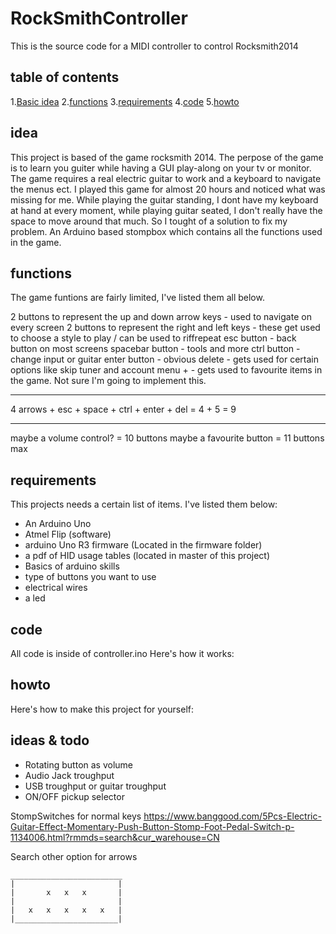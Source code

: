 # RockSmithController

This is the source code for a MIDI controller to control Rocksmith2014

## table of contents

1.[Basic idea](#idea)
2.[functions](#functions)
3.[requirements](#requirements)
4.[code](#code)
5.[howto](#howto)

## idea

This project is based of the game rocksmith 2014. The perpose of the game is to learn you guiter while having a GUI play-along on your tv or monitor.
The game requires a real electric guitar to work and a keyboard to navigate the menus ect. I played this game for almost 20 hours and noticed what was missing for me.
While playing the guitar standing, I dont have my keyboard at hand at every moment, while playing guitar seated, I don't really have the space to move around that much. So I tought of a solution to fix my problem. An Arduino based stompbox which contains all the functions used in the game.

## functions

The game funtions are fairly limited, I've listed them all below.

2 buttons to represent the up and down arrow keys - used to navigate on every screen
2 buttons to represent the right and left keys - these get used to choose a style to play / can be used to riffrepeat
esc button - back button on most screens
spacebar button - tools and more
ctrl button - change input or guitar
enter button - obvious
delete - gets used for certain options like skip tuner and account menu
\+ - gets used to favourite items in the game. Not sure I'm going to implement this.

----------------------

4 arrows + esc + space + ctrl + enter + del = 4 + 5 = 9

----------------------

maybe a volume control? = 10 buttons
maybe a favourite button = 11 buttons max

## requirements

This projects needs a certain list of items. I've listed them below:

- An Arduino Uno
- Atmel Flip (software)
- arduino Uno R3 firmware (Located in the firmware folder)
- a pdf of HID usage tables (located in master of this project)
- Basics of arduino skills
- type of buttons you want to use
- electrical wires
- a led

## code

All code is inside of controller.ino
Here's how it works:

## howto

Here's how to make this project for yourself:

## ideas & todo

- Rotating button as volume
- Audio Jack troughput
- USB troughput or guitar troughput
- ON/OFF pickup selector

StompSwitches for normal keys
<https://www.banggood.com/5Pcs-Electric-Guitar-Effect-Momentary-Push-Button-Stomp-Foot-Pedal-Switch-p-1134006.html?rmmds=search&cur_warehouse=CN>

Search other option for arrows

    _________________________
    |                       |
    |       x   x   x       |
    |                       |
    |   x   x   x   x   x   |
    |_______________________|
